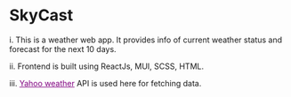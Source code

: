 <h1>SkyCast</h1>
<p style = "font-size:14">i. This is a weather web app. It provides info of current weather status and forecast for the next 10 days.</p>
<p style = "font-size:14">ii. Frontend is built using ReactJs, MUI, SCSS, HTML.</p>
<p style = "font-size:14">iii. <a href='https://rapidapi.com/apishub/api/yahoo-weather5/' style='color:purple'>Yahoo weather</a> API is used here for fetching data.</p>
